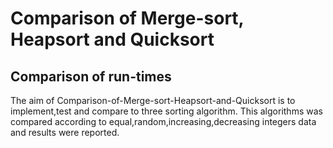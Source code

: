 # Comparison of Merge-sort, Heapsort and Quicksort
## Comparison of run-times

The aim of Comparison-of-Merge-sort-Heapsort-and-Quicksort is to implement,test and compare to three sorting algorithm. This algorithms was compared according to equal,random,increasing,decreasing integers data and results were reported.
